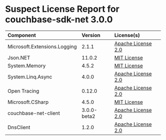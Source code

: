 
Suspect License Report for couchbase-sdk-net 3.0.0
==================================================

|Component|Version|License(s)|
| :--- | :--- | :--- |
|Microsoft.Extensions.Logging|2.1.1|[Apache License 2.0](../../license-data/7cae335f-1193-421e-92f1-8802b4243e93.txt)|
|Json.NET|11.0.2|[MIT License](../../license-data/ad705c59-6893-4980-bdbf-0837f1823cc4.txt)|
|System.Memory|4.5.2|[MIT License](../../license-data/ad705c59-6893-4980-bdbf-0837f1823cc4.txt)|
|System.Linq.Async|4.0.0|[Apache License 2.0](../../license-data/7cae335f-1193-421e-92f1-8802b4243e93.txt)|
|Open Tracing|0.12.0|[Apache License 2.0](../../license-data/7cae335f-1193-421e-92f1-8802b4243e93.txt)|
|Microsoft.CSharp|4.5.0|[MIT License](../../license-data/ad705c59-6893-4980-bdbf-0837f1823cc4.txt)|
|couchbase-net-client|3.0.0-beta2|[Apache License 2.0](../../license-data/7cae335f-1193-421e-92f1-8802b4243e93.txt)|
|DnsClient|1.2.0|[Apache License 2.0](../../license-data/7cae335f-1193-421e-92f1-8802b4243e93.txt)|
